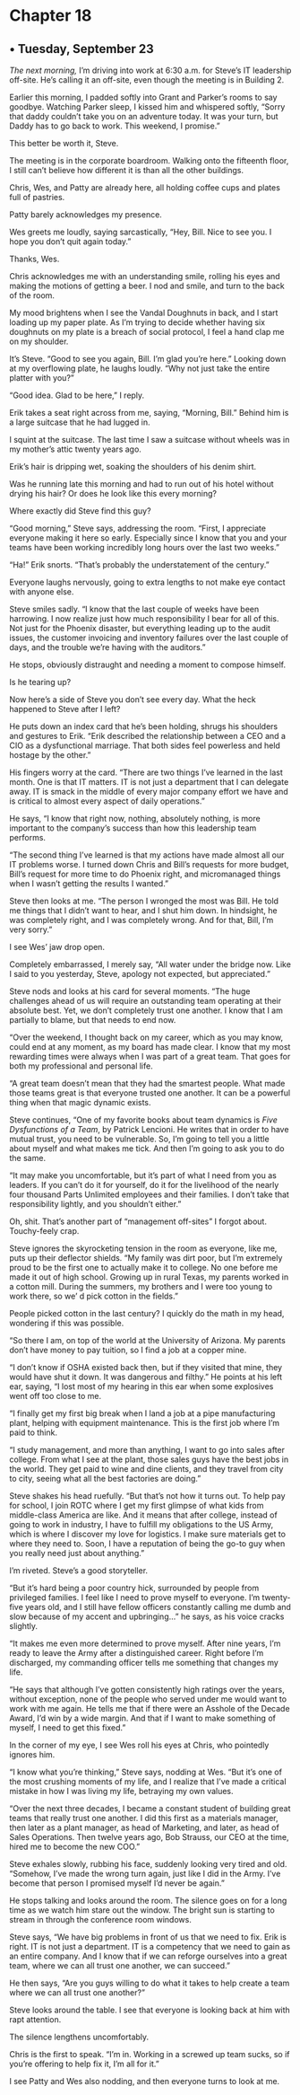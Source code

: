 # Chapter 18

## • Tuesday, September 23

*The next morning,* I’m driving into work at 6:30 a.m. for Steve’s IT leadership off-site. He’s calling it an off-site, even though the meeting is in Building 2.

Earlier this morning, I padded softly into Grant and Parker’s rooms to say goodbye. Watching Parker sleep, I kissed him and whispered softly, “Sorry that daddy couldn’t take you on an adventure today. It was your turn, but Daddy has to go back to work. This weekend, I promise.”

This better be worth it, Steve.

The meeting is in the corporate boardroom. Walking onto the fifteenth floor, I still can’t believe how different it is than all the other buildings.

Chris, Wes, and Patty are already here, all holding coffee cups and plates full of pastries.

Patty barely acknowledges my presence.

Wes greets me loudly, saying sarcastically, “Hey, Bill. Nice to see you. I hope you don’t quit again today.”

Thanks, Wes.

Chris acknowledges me with an understanding smile, rolling his eyes and making the motions of getting a beer. I nod and smile, and turn to the back of the room.

My mood brightens when I see the Vandal Doughnuts in back, and I start loading up my paper plate. As I’m trying to decide whether having six doughnuts on my plate is a breach of social protocol, I feel a hand clap me on my shoulder.

It’s Steve. “Good to see you again, Bill. I’m glad you’re here.” Looking down at my overflowing plate, he laughs loudly. “Why not just take the entire platter with you?”

“Good idea. Glad to be here,” I reply.

Erik takes a seat right across from me, saying, “Morning, Bill.” Behind him is a large suitcase that he had lugged in.

I squint at the suitcase. The last time I saw a suitcase without wheels was in my mother’s attic twenty years ago.

Erik’s hair is dripping wet, soaking the shoulders of his denim shirt.

Was he running late this morning and had to run out of his hotel without drying his hair? Or does he look like this every morning?

Where exactly did Steve find this guy?

“Good morning,” Steve says, addressing the room. “First, I appreciate everyone making it here so early. Especially since I know that you and your teams have been working incredibly long hours over the last two weeks.”

“Ha!” Erik snorts. “That’s probably the understatement of the century.”

Everyone laughs nervously, going to extra lengths to not make eye contact with anyone else.

Steve smiles sadly. “I know that the last couple of weeks have been harrowing. I now realize just how much responsibility I bear for all of this. Not just for the Phoenix disaster, but everything leading up to the audit issues, the customer invoicing and inventory failures over the last couple of days, and the trouble we’re having with the auditors.”

He stops, obviously distraught and needing a moment to compose himself.

Is he tearing up?

Now here’s a side of Steve you don’t see every day. What the heck happened to Steve after I left?

He puts down an index card that he’s been holding, shrugs his shoulders and gestures to Erik. “Erik described the relationship between a CEO and a CIO as a dysfunctional marriage. That both sides feel powerless and held hostage by the other.”

His fingers worry at the card. “There are two things I’ve learned in the last month. One is that IT matters. IT is not just a department that I can delegate away. IT is smack in the middle of every major company effort we have and is critical to almost every aspect of daily operations.”

He says, “I know that right now, nothing, absolutely nothing, is more important to the company’s success than how this leadership team performs.

“The second thing I’ve learned is that my actions have made almost all our IT problems worse. I turned down Chris and Bill’s requests for more budget, Bill’s request for more time to do Phoenix right, and micromanaged things when I wasn’t getting the results I wanted.”

Steve then looks at me. “The person I wronged the most was Bill. He told me things that I didn’t want to hear, and I shut him down. In hindsight, he was completely right, and I was completely wrong. And for that, Bill, I’m very sorry.”

I see Wes’ jaw drop open.

Completely embarrassed, I merely say, “All water under the bridge now. Like I said to you yesterday, Steve, apology not expected, but appreciated.”

Steve nods and looks at his card for several moments. “The huge challenges ahead of us will require an outstanding team operating at their absolute best. Yet, we don’t completely trust one another. I know that I am partially to blame, but that needs to end now.

“Over the weekend, I thought back on my career, which as you may know, could end at any moment, as my board has made clear. I know that my most rewarding times were always when I was part of a great team. That goes for both my professional and personal life.

“A great team doesn’t mean that they had the smartest people. What made those teams great is that everyone trusted one another. It can be a powerful thing when that magic dynamic exists.

Steve continues, “One of my favorite books about team dynamics is *Five Dysfunctions of a Team*, by Patrick Lencioni. He writes that in order to have mutual trust, you need to be vulnerable. So, I’m going to tell you a little about myself and what makes me tick. And then I’m going to ask you to do the same.

“It may make you uncomfortable, but it’s part of what I need from you as leaders. If you can’t do it for yourself, do it for the livelihood of the nearly four thousand Parts Unlimited employees and their families. I don’t take that responsibility lightly, and you shouldn’t either.”

Oh, shit. That’s another part of “management off-sites” I forgot about. Touchy-feely crap.

Steve ignores the skyrocketing tension in the room as everyone, like me, puts up their deflector shields. “My family was dirt poor, but I’m extremely proud to be the first one to actually make it to college. No one before me made it out of high school. Growing up in rural Texas, my parents worked in a cotton mill. During the summers, my brothers and I were too young to work there, so we’ d pick cotton in the fields.”

People picked cotton in the last century? I quickly do the math in my head, wondering if this was possible.

“So there I am, on top of the world at the University of Arizona. My parents don’t have money to pay tuition, so I find a job at a copper mine.

“I don’t know if OSHA existed back then, but if they visited that mine, they would have shut it down. It was dangerous and filthy.” He points at his left ear, saying, “I lost most of my hearing in this ear when some explosives went off too close to me.

“I finally get my first big break when I land a job at a pipe manufacturing plant, helping with equipment maintenance. This is the first job where I’m paid to think.

“I study management, and more than anything, I want to go into sales after college. From what I see at the plant, those sales guys have the best jobs in the world. They get paid to wine and dine clients, and they travel from city to city, seeing what all the best factories are doing.”

Steve shakes his head ruefully. “But that’s not how it turns out. To help pay for school, I join ROTC where I get my first glimpse of what kids from middle-class America are like. And it means that after college, instead of going to work in industry, I have to fulfill my obligations to the US Army, which is where I discover my love for logistics. I make sure materials get to where they need to. Soon, I have a reputation of being the go-to guy when you really need just about anything.”

I’m riveted. Steve’s a good storyteller.

“But it’s hard being a poor country hick, surrounded by people from privileged families. I feel like I need to prove myself to everyone. I’m twenty-five years old, and I still have fellow officers constantly calling me dumb and slow because of my accent and upbringing…” he says, as his voice cracks slightly.

“It makes me even more determined to prove myself. After nine years, I’m ready to leave the Army after a distinguished career. Right before I’m discharged, my commanding officer tells me something that changes my life.

“He says that although I’ve gotten consistently high ratings over the years, without exception, none of the people who served under me would want to work with me again. He tells me that if there were an Asshole of the Decade Award, I’d win by a wide margin. And that if I want to make something of myself, I need to get this fixed.”

In the corner of my eye, I see Wes roll his eyes at Chris, who pointedly ignores him.

“I know what you’re thinking,” Steve says, nodding at Wes. “But it’s one of the most crushing moments of my life, and I realize that I’ve made a critical mistake in how I was living my life, betraying my own values.

“Over the next three decades, I became a constant student of building great teams that really trust one another. I did this first as a materials manager, then later as a plant manager, as head of Marketing, and later, as head of Sales Operations. Then twelve years ago, Bob Strauss, our CEO at the time, hired me to become the new COO.”

Steve exhales slowly, rubbing his face, suddenly looking very tired and old. “Somehow, I’ve made the wrong turn again, just like I did in the Army. I’ve become that person I promised myself I’d never be again.”

He stops talking and looks around the room. The silence goes on for a long time as we watch him stare out the window. The bright sun is starting to stream in through the conference room windows.

Steve says, “We have big problems in front of us that we need to fix. Erik is right. IT is not just a department. IT is a competency that we need to gain as an entire company. And I know that if we can reforge ourselves into a great team, where we can all trust one another, we can succeed.”

He then says, “Are you guys willing to do what it takes to help create a team where we can all trust one another?”

Steve looks around the table. I see that everyone is looking back at him with rapt attention.

The silence lengthens uncomfortably.

Chris is the first to speak. “I’m in. Working in a screwed up team sucks, so if you’re offering to help fix it, I’m all for it.”

I see Patty and Wes also nodding, and then everyone turns to look at me.
